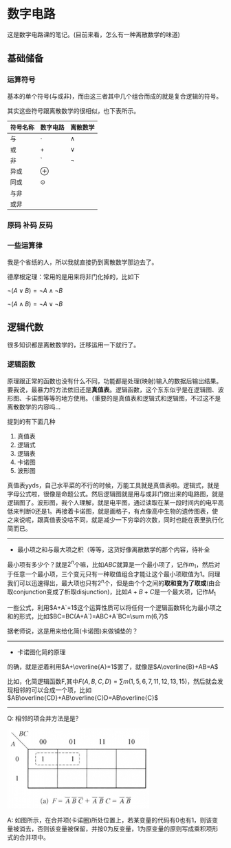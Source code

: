 # 数字电路

这是数字电路课的笔记。(目前来看，怎么有一种离散数学的味道)

## 基础储备

### 运算符号

基本的单个符号(与或非)，而由这三者其中几个组合而成的就是复合逻辑的符号。

其实这些符号跟离散数学的很相似，也下表所示。

|符号名称|数字电路|离散数学|
|--|--|--|
|与|$\cdot$|$\land$|
|或|+|$\lor$|
|非|`|$\neg$|
|异或|$\oplus$|
|同或|$\odot$|
|与非|
|或非|

### 原码 补码 反码

### 一些运算律

我是个省纸的人，所以我就直接扔到离散数学那边去了。

德摩根定理：常用的是用来将非门化掉的，比如下

$\neg(A\lor B)=\neg A\land\neg B$

$\neg (A\land B)=\neg A\lor\neg B$

## 逻辑代数

很多知识都是离散数学的，迁移运用一下就行了。

### 逻辑函数

原理跟正常的函数也没有什么不同，功能都是处理(映射)输入的数据后输出结果。要我说，最暴力的方法依旧还是**真值表**。逻辑函数，这个东东似乎是在逻辑图、波形图、卡诺图等等的地方使用。（重要的是真值表和逻辑式和逻辑图，不过这不是离散数学的内容吗...

提到的有下面几种

1. 真值表
2. 逻辑式
3. 逻辑表
4. 卡诺图
5. 波形图

真值表yyds，自己水平菜的不行的时候，万能工具就是真值表啦。逻辑式，就是字母公式啦，很像是命题公式。然后逻辑图就是用与或非门做出来的电路图，就是逻辑图了。波形图，我个人理解，就是电平图，通过读取在某一段时间内的电平高低来判断0还是1。再接着卡诺图，就是画格子，有点像高中生物的遗传图表，使之来说呢，跟真值表没啥不同，就是减少一下穷举的次数，同时也能在表里执行化简而已。

---

- 最小项之和与最大项之积（等等，这货好像离散数学的那个内容，待补全

最小项有多少个？就是$2^n$个嘛，比如$ABC$就算是一个最小项了，记作$m_1$，然后对于任意一个最小项，三个变元只有一种取值组合才能让这个最小项取值为1。同理我们可以迅速得出，最大项也只有$2^n$个，但是由个个之间的**取和变为了取或**(由合取conjunction变成了析取disjunction)，比如$A+B+C$是一个最大项，记作$M_1$

一些公式，利用$A+A`=1$这个运算性质可以将任何一个逻辑函数转化为最小项之和的形式，比如$BC=BC(A+A`)=ABC+A`BC=\sum m(6,7)$

据老师说，这是用来给化简(卡诺图)来做铺垫的？

---

- 卡诺图化简的原理

的确，就是逆着利用$A+\overline{A}=1$罢了，就像是$A\overline{B}+AB=A$

比如，化简逻辑函数F,其中$F(A,B,C,D)=\sum m(1,5,6,7,11,12,13,15)$，然后就会发现相邻的可以合成一个项，比如$AB\overline{CD}+AB\overline{C}D=AB\overline{C}$

---

Q: 相邻的项合并方法是是?

![reduction](./images/karnaugh_map_reduction.png)

A: 如图所示，在合并项(卡诺圈)所处位置上，若某变量的代码有0也有1，则该变量被消去，否则该变量被保留，并按0为反变量，1为原变量的原则写成乘积项形式的合并项中。
